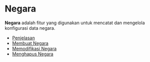 # Negara

**Negara** adalah fitur yang digunakan untuk mencatat dan mengelola konfigurasi data negara.

- [Penjelasan](penjelasan.md)
- [Membuat Negara](membuat-data-negara.md)
- [Memodifikasi Negara](memodifikasi.md)
- [Menghapus Negara](menghapus.md)
